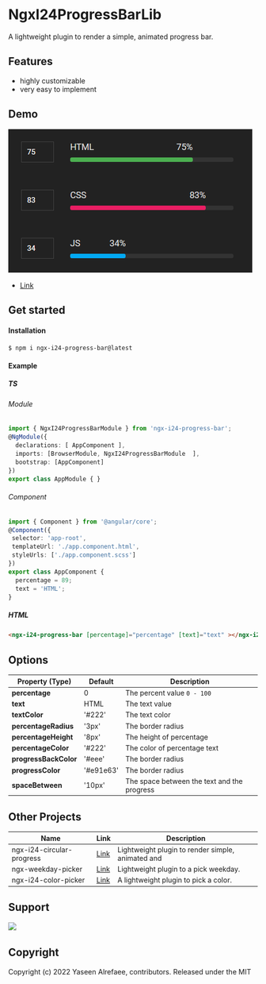# NgxI24ProgressBarLib

 A lightweight plugin to render a simple, animated progress bar.
 
## Features

* highly customizable
* very easy to implement

## Demo

[![](https://raw.githubusercontent.com/yasref/ngx-i24-progress-bar-lib/master/projects/demo/images/dark.png)](https://stackblitz.com/edit/ngx-i24-progress-bar-demo)
* [Link](https://stackblitz.com/edit/ngx-i24-progress-bar-demo)

## Get started
#### Installation
```
$ npm i ngx-i24-progress-bar@latest
```
#### Example
##### TS
###### Module
```typescript 
import { NgxI24ProgressBarModule } from 'ngx-i24-progress-bar';
@NgModule({
  declarations: [ AppComponent ],
  imports: [BrowserModule, NgxI24ProgressBarModule  ],
  bootstrap: [AppComponent]
})
export class AppModule { }
```
 ###### Component
 ```typescript 
import { Component } from '@angular/core';
@Component({
  selector: 'app-root',
  templateUrl: './app.component.html',
  styleUrls: ['./app.component.scss']
})
export class AppComponent {
   percentage = 89;
   text = 'HTML';
}
```
##### HTML
```html 
<ngx-i24-progress-bar [percentage]="percentage" [text]="text" ></ngx-i24-progress-bar>
``` 

## Options

| Property (Type) | Default | Description|
| - | - | - |
| **percentage** | 0 | The percent value   `0 - 100` |
| **text** | HTML | The text value |
| **textColor** | '#222' | The text color |
| **percentageRadius** | '3px' | The border radius |
| **percentageHeight** | '8px' | The height of percentage |
| **percentageColor** | '#222' | The color of percentage text |
| **progressBackColor** | '#eee' | The border radius |
| **progressColor** | '#e91e63' | The border radius |
| **spaceBetween** | '10px' | The space between the text and the progress |

## Other Projects
| Name | Link | Description|
| - | - | - |
| ngx-i24-circular-progress | [Link](https://www.npmjs.com/package/ngx-i24-circular-progress) | Lightweight plugin to render simple, animated and 
| ngx-weekday-picker        | [Link](https://www.npmjs.com/package/ngx-weekday-picker)        | Lightweight plugin to a pick weekday.                                         |
| ngx-i24-color-picker      | [Link](https://www.npmjs.com/package/ngx-i24-color-picker)      | A lightweight plugin to pick a color.                                         |

## Support

[![](https://cdn.buymeacoffee.com/buttons/v2/default-yellow.png)](https://www.buymeacoffee.com/yaseenref)

## Copyright
Copyright (c) 2022 Yaseen Alrefaee, contributors. Released under the MIT
 